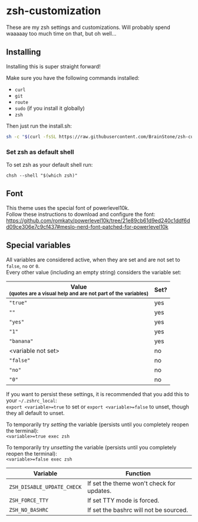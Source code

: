 # zsh-customization

These are my zsh settings and customizations. Will probably spend waaaaay too much time on that, but oh well...

## Installing

Installing this is super straight forward!

Make sure you have the following commands installed:

- `curl`
- `git`
- `route`
- `sudo` (if you install it globally)
- `zsh`

Then just run the install.sh:

```sh
sh -c "$(curl -fsSL https://raw.githubusercontent.com/BrainStone/zsh-customization/master/install.sh)"
```

### Set zsh as default shell

To set zsh as your default shell run:

```
chsh --shell "$(which zsh)"
```

## Font

This theme uses the special font of powerlevel10k.  
Follow these instructions to download and configure the font: https://github.com/romkatv/powerlevel10k/tree/21e89cb61d9ed240c1ddf6dd09ce306e7c9cf437#meslo-nerd-font-patched-for-powerlevel10k

## Special variables

All variables are considered active, when they are set and are not set to `false`, `no` or `0`.  
Every other value (including an empty string) considers the variable set:

| Value<br><small>(quotes are a visual help and are not part of the variables)</small> | Set? |
|--------------------------------------------------------------------------------------|------|
| `"true"`                                                                             | yes  |
| `""`                                                                                 | yes  |
| `"yes"`                                                                              | yes  |
| `"1"`                                                                                | yes  |
| `"banana"`                                                                           | yes  |
| \<variable not set\>                                                                 | no   |
| `"false"`                                                                            | no   |
| `"no"`                                                                               | no   |
| `"0"`                                                                                | no   |

If you want to persist these settings, it is recommended that you add this to your `~/.zshrc_local`:  
`export <variable>=true` to set or `export <variable>=false` to unset, though they all default to unset.

To temporarily try *setting* the variable (persists until you completely reopen the terminal):  
`<variable>=true exec zsh`

To temporarily try *unsetting* the variable (persists until you completely reopen the terminal):  
`<variable>=false exec zsh`

| Variable                   | Function                                  |
|----------------------------|-------------------------------------------|
| `ZSH_DISABLE_UPDATE_CHECK` | If set the theme won't check for updates. |
| `ZSH_FORCE_TTY`            | If set TTY mode is forced.                |
| `ZSH_NO_BASHRC`            | If set the bashrc will not be sourced.    | 
